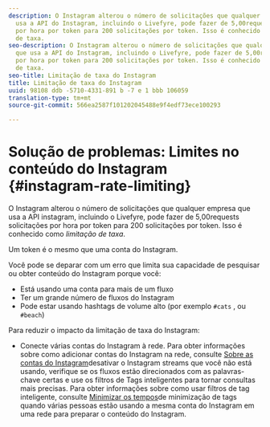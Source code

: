 ```yaml
---
description: O Instagram alterou o número de solicitações que qualquer empresa que
  usa a API do Instagram, incluindo o Livefyre, pode fazer de 5,00requests solicitações
  por hora por token para 200 solicitações por token. Isso é conhecido como limitação
  de taxa.
seo-description: O Instagram alterou o número de solicitações que qualquer empresa
  que usa a API do Instagram, incluindo o Livefyre, pode fazer de 5,00requests solicitações
  por hora por token para 200 solicitações por token. Isso é conhecido como limitação
  de taxa.
seo-title: Limitação de taxa do Instagram
title: Limitação de taxa do Instagram
uuid: 98108 ddb -5710-4331-891 b -7 e 1 bbb 106059
translation-type: tm+mt
source-git-commit: 566ea2587f101202045488e9f4edf73ece100293

---
```



# Solução de problemas: Limites no conteúdo do Instagram {#instagram-rate-limiting}

O Instagram alterou o número de solicitações que qualquer empresa que usa a API instagram, incluindo o Livefyre, pode fazer de 5,00requests solicitações por hora por token para 200 solicitações por token. Isso é conhecido como *limitação de taxa*.

Um token é o mesmo que uma conta do Instagram.

Você pode se deparar com um erro que limita sua capacidade de pesquisar ou obter conteúdo do Instagram porque você:

* Está usando uma conta para mais de um fluxo
* Ter um grande número de fluxos do Instagram
* Pode estar usando hashtags de volume alto (por exemplo `#cats` , ou `#beach`)

Para reduzir o impacto da limitação de taxa do Instagram:

* Conecte várias contas do Instagram à rede. Para obter informações sobre como adicionar contas do Instagram na rede, consulte [Sobre as contas
do Instagram](/help/using/c-users-creating-accounts-with-studio-access/t-configure-social-accout-instagram/c-about-instagram-accounts.md)desativar o Instagram streams que você não está usando,
verifique se os fluxos estão direcionados com as palavras-chave certas e use os filtros de Tags inteligentes para tornar consultas mais precisas. Para obter informações sobre como usar filtros de tag inteligente, consulte [Minimizar os tempos](/help/using/c-features-livefyre/c-smart-tags/c-smart-tags.md)de minimização de tags
quando várias pessoas estão usando a mesma conta do Instagram em uma rede para preparar o conteúdo do Instagram.